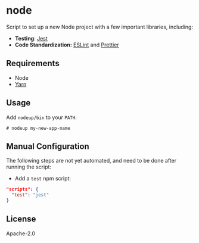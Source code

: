 # node

Script to set up a new Node project with a few important libraries, including:

- **Testing**: [Jest][jest]
- **Code Standardization:** [ESLint][eslint] and [Prettier][prettier]

## Requirements

- Node
- [Yarn][yarn]

## Usage

Add `nodeup/bin` to your `PATH`.

```
# nodeup my-new-app-name
```

## Manual Configuration

The following steps are not yet automated, and need to be done after running the script:

- Add a `test` npm script:

```json
"scripts": {
  "test": "jest"
}
```

## License

Apache-2.0

[eslint]: https://eslint.org/
[jest]: https://jestjs.io/
[prettier]: https://prettier.io/
[yarn]: https://yarnpkg.com/en/docs/install
